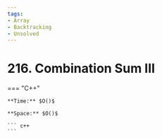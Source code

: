 ```yaml
---
tags:
- Array
- Backtracking
- Unsolved
---
```



# 216. Combination Sum III

=== "C++"

    **Time:** $O()$

    **Space:** $O()$

    ``` c++
    ```